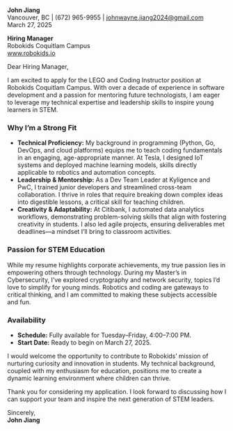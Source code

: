 **John Jiang**  
Vancouver, BC | (672) 965-9955 | johnwayne.jiang2024@gmail.com  
March 27, 2025  

**Hiring Manager**  
Robokids Coquitlam Campus  
www.robokids.io  

Dear Hiring Manager,  

I am excited to apply for the LEGO and Coding Instructor position at Robokids Coquitlam Campus. With over a decade of experience in software development and a passion for mentoring future technologists, I am eager to leverage my technical expertise and leadership skills to inspire young learners in STEM.  

### **Why I’m a Strong Fit**  
- **Technical Proficiency:** My background in programming (Python, Go, DevOps, and cloud platforms) equips me to teach coding fundamentals in an engaging, age-appropriate manner. At Tesla, I designed IoT systems and deployed machine learning models, skills directly applicable to robotics and automation concepts.  
- **Leadership & Mentorship:** As a Dev Team Leader at Kyligence and PwC, I trained junior developers and streamlined cross-team collaboration. I thrive in roles that require breaking down complex ideas into digestible lessons, a critical skill for teaching children.  
- **Creativity & Adaptability:** At Citibank, I automated data analytics workflows, demonstrating problem-solving skills that align with fostering creativity in students. I also led agile projects, ensuring deliverables met deadlines—a mindset I’ll bring to classroom activities.  

### **Passion for STEM Education**  
While my resume highlights corporate achievements, my true passion lies in empowering others through technology. During my Master’s in Cybersecurity, I’ve explored cryptography and network security, topics I’d love to simplify for young minds. Robotics and coding are gateways to critical thinking, and I am committed to making these subjects accessible and fun.  

### **Availability**  
- **Schedule:** Fully available for Tuesday–Friday, 4:00–7:00 PM.  
- **Start Date:** Ready to begin on March 27, 2025.  

I would welcome the opportunity to contribute to Robokids’ mission of nurturing curiosity and innovation in students. My technical background, coupled with my enthusiasm for education, positions me to create a dynamic learning environment where children can thrive.  

Thank you for considering my application. I look forward to discussing how I can support your team and inspire the next generation of STEM leaders.  

Sincerely,  
**John Jiang**  
